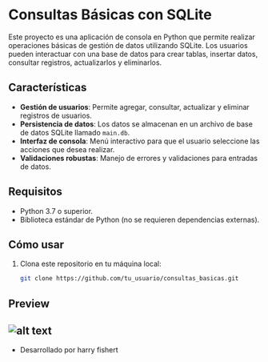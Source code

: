 # Consultas Básicas con SQLite

Este proyecto es una aplicación de consola en Python que permite realizar operaciones básicas de gestión de datos utilizando SQLite. Los usuarios pueden interactuar con una base de datos para crear tablas, insertar datos, consultar registros, actualizarlos y eliminarlos.

## Características

- **Gestión de usuarios**: Permite agregar, consultar, actualizar y eliminar registros de usuarios.
- **Persistencia de datos**: Los datos se almacenan en un archivo de base de datos SQLite llamado `main.db`.
- **Interfaz de consola**: Menú interactivo para que el usuario seleccione las acciones que desea realizar.
- **Validaciones robustas**: Manejo de errores y validaciones para entradas de datos.

## Requisitos

- Python 3.7 o superior.
- Biblioteca estándar de Python (no se requieren dependencias externas).

## Cómo usar

1. Clona este repositorio en tu máquina local:
   ```bash
   git clone https://github.com/tu_usuario/consultas_basicas.git

## Preview 
![alt text](image-1.png)
---
- Desarrollado por harry fishert 
